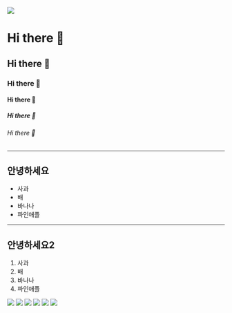 <p>
<img src="https://capsule-render.vercel.app/api?type=wave&color=auto&height=300&section=header&text=capsule%20render&fontSize=90" />
</p>

<!--마크다운 태그 -->
# Hi there 👋
## Hi there 👋
### Hi there 👋
#### Hi there 👋
##### Hi there 👋
###### Hi there 👋

<hr/>
<h2>안녕하세요</h2>
<ul>
  <li>사과</li>
  <li>배</li>
  <li>바나나</li>
  <li>파인애플</li>
</ul>

<hr/>

<h2>안녕하세요2</h2>
<ol>
  <li>사과</li>
  <li>배</li>
  <li>바나나</li>
  <li>파인애플</li>
</ol>

<img src="https://img.shields.io/badge/길동1-000000?style=badge&logo=Google Photos&logoColor=4285F4"/>
<img src="https://img.shields.io/badge/길동2-000000?style=for-the-badge&logo=Google Photos&logoColor=4285F4"/>
<img src="https://img.shields.io/badge/길동3-000000?style=plastic&logo=Google Photos&logoColor=4285F4"/>
<img src="https://img.shields.io/badge/길동3-000000?style=flat&logo=Google Photos&logoColor=4285F4"/>
<img src="https://img.shields.io/badge/길동3-000000?style=flat-square&logo=Google Photos&logoColor=4285F4"/>
<img src="https://img.shields.io/badge/길동3-000000?style=social&logo=Google Photos&logoColor=4285F4"/>
